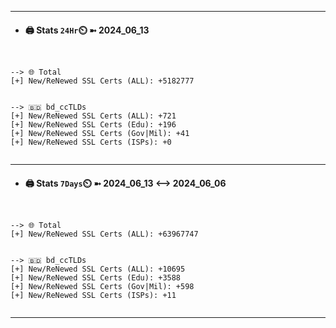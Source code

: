 

---
- #### 🖨️ **Stats** `24Hr`⏲️ ➼ 2024_06_13
```console


--> 🌐 Total
[+] New/ReNewed SSL Certs (ALL): +5182777


--> 🇧🇩 bd_ccTLDs
[+] New/ReNewed SSL Certs (ALL): +721
[+] New/ReNewed SSL Certs (Edu): +196
[+] New/ReNewed SSL Certs (Gov|Mil): +41
[+] New/ReNewed SSL Certs (ISPs): +0


```

---
- #### 🖨️ **Stats** `7Days`⏲️ ➼ 2024_06_13 <--> 2024_06_06
```console


--> 🌐 Total
[+] New/ReNewed SSL Certs (ALL): +63967747


--> 🇧🇩 bd_ccTLDs
[+] New/ReNewed SSL Certs (ALL): +10695
[+] New/ReNewed SSL Certs (Edu): +3588
[+] New/ReNewed SSL Certs (Gov|Mil): +598
[+] New/ReNewed SSL Certs (ISPs): +11


```

---

